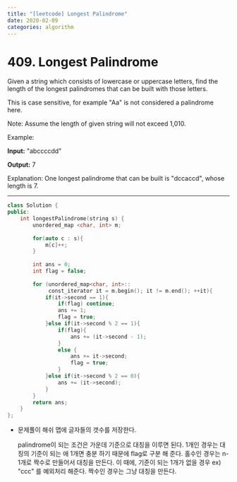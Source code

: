 ```yaml
---
title: "[leetcode] Longest Palindrome"
date: 2020-02-09
categories: algorithm
---
```


# 409. Longest Palindrome

Given a string which consists of lowercase or uppercase letters, find the length of the longest palindromes that can be built with those letters.

This is case sensitive, for example "Aa" is not considered a palindrome here.

Note:
Assume the length of given string will not exceed 1,010.

Example:

**Input:**
    "abccccdd"

**Output:**
    7

Explanation:
One longest palindrome that can be built is "dccaccd", whose length is 7.

---
```c++
class Solution {
public:
    int longestPalindrome(string s) {
        unordered_map <char, int> m;
        
        for(auto c : s){
            m[c]++;
        }
        
        int ans = 0;
        int flag = false;
        
        for (unordered_map<char, int>::
             const_iterator it = m.begin(); it != m.end(); ++it){
            if(it->second == 1){
                if(flag) continue;
                ans += 1;
                flag = true;
            }else if(it->second % 2 == 1){
                if(flag){
                    ans += (it->second - 1);
                }
                else {
                    ans += it->second;
                    flag = true;
                }
            }else if(it->second % 2 == 0){
                ans += (it->second);
            }
        }
        return ans;
    }
};
```
- 문제풀이
    해쉬 맵에 글자들의 갯수를 저장한다.
    
    palindrome이 되는 조건은 가운데 기준으로 대칭을 이루면 된다.
   1개인 경우는 대칭의 기준이 되는 애 1개면 충분 하기 때문에 flag로 구분 해 준다.
   홀수인 경우는 n-1개로 짝수로 만들어서 대칭을 만든다.
   이 때에, 기준이 되는 1개가 없을 경우 ex) "ccc" 를 예외처리 해준다.
   짝수인 경우는 그냥 대칭을 만든다.
   
